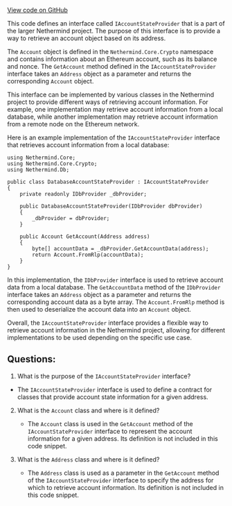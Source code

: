 [View code on GitHub](https://github.com/nethermindeth/nethermind/Nethermind.Core/IAccountStateProvider.cs)

This code defines an interface called `IAccountStateProvider` that is a part of the larger Nethermind project. The purpose of this interface is to provide a way to retrieve an account object based on its address. 

The `Account` object is defined in the `Nethermind.Core.Crypto` namespace and contains information about an Ethereum account, such as its balance and nonce. The `GetAccount` method defined in the `IAccountStateProvider` interface takes an `Address` object as a parameter and returns the corresponding `Account` object. 

This interface can be implemented by various classes in the Nethermind project to provide different ways of retrieving account information. For example, one implementation may retrieve account information from a local database, while another implementation may retrieve account information from a remote node on the Ethereum network. 

Here is an example implementation of the `IAccountStateProvider` interface that retrieves account information from a local database:

```
using Nethermind.Core;
using Nethermind.Core.Crypto;
using Nethermind.Db;

public class DatabaseAccountStateProvider : IAccountStateProvider
{
    private readonly IDbProvider _dbProvider;

    public DatabaseAccountStateProvider(IDbProvider dbProvider)
    {
        _dbProvider = dbProvider;
    }

    public Account GetAccount(Address address)
    {
        byte[] accountData = _dbProvider.GetAccountData(address);
        return Account.FromRlp(accountData);
    }
}
```

In this implementation, the `IDbProvider` interface is used to retrieve account data from a local database. The `GetAccountData` method of the `IDbProvider` interface takes an `Address` object as a parameter and returns the corresponding account data as a byte array. The `Account.FromRlp` method is then used to deserialize the account data into an `Account` object. 

Overall, the `IAccountStateProvider` interface provides a flexible way to retrieve account information in the Nethermind project, allowing for different implementations to be used depending on the specific use case.
## Questions: 
 1. What is the purpose of the `IAccountStateProvider` interface?
   - The `IAccountStateProvider` interface is used to define a contract for classes that provide account state information for a given address.

2. What is the `Account` class and where is it defined?
   - The `Account` class is used in the `GetAccount` method of the `IAccountStateProvider` interface to represent the account information for a given address. Its definition is not included in this code snippet.

3. What is the `Address` class and where is it defined?
   - The `Address` class is used as a parameter in the `GetAccount` method of the `IAccountStateProvider` interface to specify the address for which to retrieve account information. Its definition is not included in this code snippet.